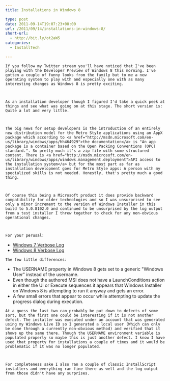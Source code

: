 ```yaml
---
title: Installations in Windows 8

type: post
date: 2011-09-14T19:07:23+00:00
url: /2011/09/14/installations-in-windows-8/
short-url:
  - http://bit.ly/ot2aW5
categories:
  - InstallTech

---
```

<div class='microid-mailto+http:sha1:6512ce0239130c2b55546492a58eebc0b377f7da'>
  
    If you follow my Twitter stream you'll have noticed that I've been playing with the Developer Preview of Windows 8 this morning. I've gotten a couple of funny looks from the family but to me a new operating system to play with and especially one with as many interesting changes as Windows 8 is pretty exciting.
  
  
  
    As an installation developer though I figured I'd take a quick peek at things and see what was going on at this stage. The short version is: Quite a lot and very little.
  
  
  
    The big news for setup developers is the introduction of an entirely new distribution model for the Metro Style applications using an AppX package which according to <a href="http://msdn.microsoft.com/en-us/library/windows/apps/hh464929">the documentation</a> is "An app package is a container based on the Open Packing Conventions (OPC) standard.". So pretty much it's a zip file with some structured content. There is <a href="http://msdn.microsoft.com/en-us/library/windows/apps/windows.management.deployment">API access to the installation system</a> but for the most part as far as installation development goes for Metro Style apps: A person with my specialized skills is not needed. Honestly, that's pretty much a good thing.
  
  
  
    Of course this being a Microsoft product it does provide backward compatibility for older technologies and so I was unsurprised to see only a minor increment to the version of Windows Installer in this build to 5.0.8102.0 and continued to be unsurprised by the log output from a test installer I threw together to check for any non-obvious operational changes.
  
  
  
    For your perusal:
  
  
  <ul>
    <li>
      <a href='http://www.cavort.org/wp-content/uploads/2011/09/Win7-Install.txt'>Windows 7 Verbose Log</a>
    </li>
    <li>
      <a href='http://www.cavort.org/wp-content/uploads/2011/09/Win8-Install.txt'>Windows 8 Verbose Log</a>
    </li>
  </ul>
  
  
    The few little differences:
  
  
  <ul>
    <li>
      The USERNAME property in Windows 8 gets set to a generic "Windows User" instead of the username.
    </li>
    <li>
      Even though the authored MSI does not have a LaunchConditions action in either the UI or Execute sequences it appears that Windows Installer on Windows 8 is attempting to run it anyway and gets an error.
    </li>
    <li>
      A few small errors that appear to occur while attempting to update the progress dialog during execution.
    </li>
  </ul>
  
  
    At a guess the last two can probably be put down to defects of some sort, but the first one could be interesting if it is not another defect. The installer was executed under an account that was generated using my Windows Live ID so I generated a local user (Which can only be done through a currently non-obvious method) and verified that it shows up the same there. Though the USERNAME environment variable is populated properly so maybe this is just another defect. I know I have used that property for installations a couple of times and it would be problematic if it was no longer populated.
  
  
  
    For completeness sake I also ran a couple of classic InstallScript installers and everything ran fine there as well and the log output from those didn't have any surprises.
  
